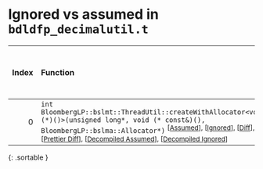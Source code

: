 # Ignored vs assumed in `bdldfp_decimalutil.t`

<script src="../sorttable.js"></script>

|   Index | Function                                                                                                                                                                                                                                                                                                                                                          |   Difference in number of lines |   Function size difference in bytes |   Number of lines in assumed build |   Number of bytes in assumed build |   Number of lines in ignored build |   Number of bytes in ignored build |
|--------:|:------------------------------------------------------------------------------------------------------------------------------------------------------------------------------------------------------------------------------------------------------------------------------------------------------------------------------------------------------------------|--------------------------------:|------------------------------------:|-----------------------------------:|-----------------------------------:|-----------------------------------:|-----------------------------------:|
|       0 | `int BloombergLP::bslmt::ThreadUtil::createWithAllocator<void (*)()>(unsigned long*, void (* const&)(), BloombergLP::bslma::Allocator*)` <sup>\[[Assumed](0-assume)\], \[[Ignored](0-none)\], \[[Diff](0.diff.html)\], \[[Prettier Diff](0-diff.html)\], \[[Decompiled Assumed](0-assume-decompiled.txt)\], \[[Decompiled Ignored](0-none-decompiled.txt)\]</sup> |                              -7 |                                 -32 |                                103 |                                368 |                                110 |                                400 |
{: .sortable }
